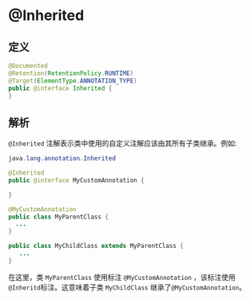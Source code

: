 # @Inherited

## 定义

```java
@Documented
@Retention(RetentionPolicy.RUNTIME)
@Target(ElementType.ANNOTATION_TYPE)
public @interface Inherited {
}
```

## 解析

`@Inherited` 注解表示类中使用的自定义注解应该由其所有子类继承。例如:

```java
java.lang.annotation.Inherited

@Inherited
public @interface MyCustomAnnotation {

}
```

```java
@MyCustomAnnotation
public class MyParentClass { 
  ... 
}
```

```java
public class MyChildClass extends MyParentClass { 
   ... 
}
```

在这里，类 `MyParentClass` 使用标注 `@MyCustomAnnotation` ，该标注使用 `@Inheritd`标注。这意味着子类 `MyChildClass` 继承了`@MyCustomAnnotation`。


